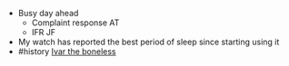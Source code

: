 - Busy day ahead
	- Complaint response AT
	- IFR JF
- My watch has reported the best period of sleep since starting using it
- #history [Ivar the boneless](https://en.m.wikipedia.org/wiki/Ivar_the_Boneless)

